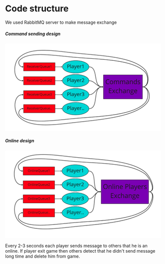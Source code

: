 # Code structure

We used RabbitMQ server to make message exchange

##### Command sending design

![picture](https://github.com/DairovOlzhas/dar-project/raw/master/media/commandsexchange.png)


##### Online design

![picture](https://github.com/DairovOlzhas/dar-project/raw/master/media/onlineexchange.png)

Every 2-3 seconds each player sends message to others that he is an online.
If player exit game then others detect that he didn't send message long time and delete him from game. 